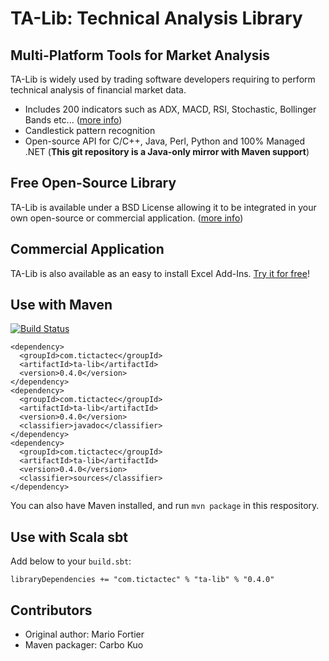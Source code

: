 # TA-Lib: Technical Analysis Library

## Multi-Platform Tools for Market Analysis
TA-Lib is widely used by trading software developers requiring to perform technical analysis of financial market data.

* Includes 200 indicators such as ADX, MACD, RSI, Stochastic, Bollinger Bands etc... ([more info](http://ta-lib.org/function.html))
* Candlestick pattern recognition
* Open-source API for C/C++, Java, Perl, Python and 100% Managed .NET (**This git repository is a Java-only mirror with Maven support**)

## Free Open-Source Library
TA-Lib is available under a BSD License allowing it to be integrated in your own open-source or commercial application. ([more info](http://ta-lib.org/hdr_dev.html))

## Commercial Application
TA-Lib is also available as an easy to install Excel Add-Ins. [Try it for free](http://ta-lib.org/hdr_dw.html)!

## Use with Maven

[![Build Status](https://travis-ci.org/BYVoid/TA-Lib.png?branch=travis)](https://travis-ci.org/BYVoid/TA-Lib)

```
<dependency>
  <groupId>com.tictactec</groupId>
  <artifactId>ta-lib</artifactId>
  <version>0.4.0</version>
</dependency>
<dependency>
  <groupId>com.tictactec</groupId>
  <artifactId>ta-lib</artifactId>
  <version>0.4.0</version>
  <classifier>javadoc</classifier>
</dependency>
<dependency>
  <groupId>com.tictactec</groupId>
  <artifactId>ta-lib</artifactId>
  <version>0.4.0</version>
  <classifier>sources</classifier>
</dependency>
```

You can also have Maven installed, and run `mvn package` in this respository.

## Use with Scala sbt

Add below to your `build.sbt`:

```
libraryDependencies += "com.tictactec" % "ta-lib" % "0.4.0"
```

## Contributors

* Original author: Mario Fortier
* Maven packager: Carbo Kuo
